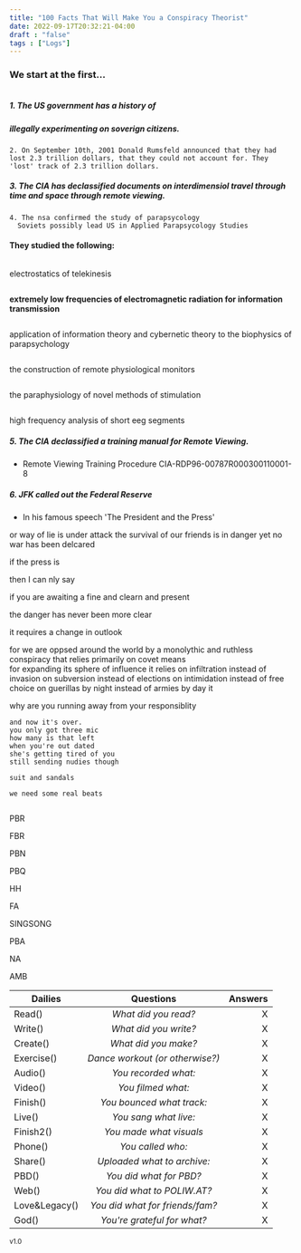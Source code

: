 ```yaml
---
title: "100 Facts That Will Make You a Conspiracy Theorist"
date: 2022-09-17T20:32:21-04:00
draft : "false"
tags : ["Logs"]
---
```



<!--more-->

<span class="VIP">

### We start at the first...

```1
```
##### 1. The US government has a history of
##### illegally experimenting on soverign citizens.

```
2. On September 10th, 2001 Donald Rumsfeld announced that they had lost 2.3 trillion dollars, that they could not account for. They 'lost' track of 2.3 trillion dollars.
```

##### 3. The CIA has declassified documents on interdimensiol travel through time and space through remote viewing.

```
4. The nsa confirmed the study of parapsycology
  Soviets possibly lead US in Applied Parapsycology Studies
```

#### They studied the following:
```1
```
electrostatics of telekinesis
```1
```
**extremely low frequencies of electromagnetic radiation for information transmission**
```1
```
application of information theory and cybernetic theory to the biophysics of parapsychology
```1
```
the construction of remote physiological monitors
```1
```
the paraphysiology of novel methods of stimulation
```1
```
high frequency analysis of short eeg segments

##### 5. The CIA declassified a training manual for Remote Viewing.
  - Remote Viewing Training Procedure CIA-RDP96-00787R000300110001-8

##### 6. JFK called out the Federal Reserve
  - In his famous speech 'The President and the Press'

  or way of lie is under attack
  the survival of our friends is in danger
  yet no war has been delcared

  if the press is

  then I can nly say

  if you are awaiting a fine and clearn and present

  the danger has never been more clear

  it requires  a change in outlook

  for we are oppsed around the world by a monolythic and ruthless conspiracy
  that relies primarily on covet means  
  for expanding its sphere of influence
  it relies on infiltration
  instead of invasion
  on subversion
  instead of elections
  on intimidation
  instead of free choice
  on guerillas by night
  instead of armies by day
  it 



</span>

why are you running away from your responsiblity


```
and now it's over.
you only got three mic
how many is that left
when you're out dated
she's getting tired of you
still sending nudies though

suit and sandals

we need some real beats


```

PBR

FBR

PBN

PBQ

HH

FA

SINGSONG

PBA

NA

AMB

| Dailies        | Questions           | Answers  |
| ------------- |:-------------:| -----:|
| Read()      | *What did you read?* | X |
| Write()      | *What did you write?*      |   X |
| Create() | *What did you make?*      |    X |
| Exercise() | *Dance workout (or otherwise?)*      |    X |
| Audio() | *You recorded what:*      |    X |
| Video() | *You filmed what:*      |    X |
| Finish() | *You bounced what track:*      |    X |
| Live() | *You sang what live:*      |    X |
| Finish2() | *You made what visuals*      |    X |
| Phone() | *You called who:*      |    X |
| Share() | *Uploaded what to archive:*      |    X |
| PBD() | *You did what for PBD?*      |    X |
| Web() | *You did what to POLIW.AT?*      |    X |
| Love&Legacy() | *You did what for friends/fam?*      |    X |
| God() | *You're grateful for what?*      |    X |
<sub>v1.0</sub>
